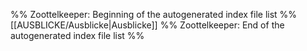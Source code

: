 %% Zoottelkeeper: Beginning of the autogenerated index file list %%
[[AUSBLICKE/Ausblicke|Ausblicke]]
%% Zoottelkeeper: End of the autogenerated index file list %%
